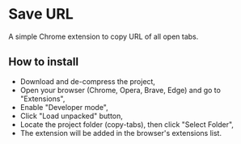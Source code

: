 # Save URL
A simple Chrome extension to copy URL of all open tabs.

## How to install
- Download and de-compress the project,
- Open your browser (Chrome, Opera, Brave, Edge) and go to "Extensions",
- Enable "Developer mode",
- Click "Load unpacked" button,
- Locate the project folder (copy-tabs), then click "Select Folder",
- The extension will be added in the browser's extensions list.
